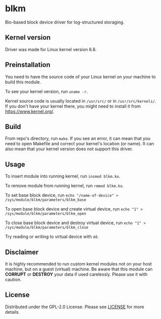 # blkm

Bio-based block device driver for log-structured storaging.

## Kernel version

Driver was made for Linux kernel version 6.8.

## Preinstallation

You need to have the source code of your Linux kernel on your machine to build this module.

To see your kernel version, run `uname -r`.

Kernel source code is usually located in `/usr/src/` or in `/usr/src/kernels/`. If you don't have your kernel there, you might need to install it from https://www.kernel.org/.

## Build

From repo's directory, run `make`. If you see an error, it can mean that you need to open Makefile and correct your kernel's location (or name).
It can also mean that your kernel version does not support this driver.

## Usage

To insert module into running kernel, run `insmod blkm.ko`.

To remove module from running kernel, run `rmmod blkm.ko`.

To set base block device, run `echo "/name-of-device" > /sys/module/blkm/parameters/blkm_base`

To open base block device and create virtual device, run `echo "1" > /sys/module/blkm/parameters/blkm_open`

To close base block device and destroy virtual device, run `echo "1" > /sys/module/blkm/parameters/blkm_close`

Try reading or writing to virtual device with `dd`.

## Disclaimer

It is highly recommended to run custom kernel modules not on your host machine, but on a guest (virtual) machine. Be aware that this module can **CORRUPT** or **DESTROY** your data if used carelessly.
Please use it with caution.

## License

Distributed under the GPL-2.0 License. Please see [LICENSE](https://github.com/spisladqo/blkm/blob/main/LICENSE) for more details.